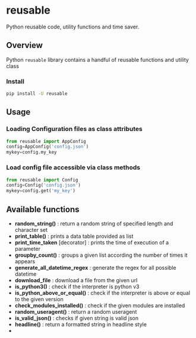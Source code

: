 # reusable
Python reusable code, utility functions and time saver.

## Overview
Python `reusable` library contains a handful of reusable functions and utility class

### Install

```bash
pip install -U reusable
```

## Usage
### Loading Configuration files as class attributes

```python
from reusable import AppConfig
config=AppConfig('config.json')
mykey=config.my_key
```
### Load config file accessible via class methods

```python
from reusable import Config
config=Config('config.json')
mykey=config.get('my_key')
```

## Available functions
- **random_string()** : return a random string of specified length and character set
- **print_table()** : prints a data table provided as list
- **print_time_taken** [decorator] : prints the time of execution of a parameter
- **groupby_count()** : groups a given list according the number of times it appears
- **generate_all_datetime_regex** : generate the regex for all possible datetime
- **download_file** : download a file from the given url
- **is_python3()** : check if the interpreter is python v3
- **is_python_above_or_equal()** : check if the interpreter is above or equal to the given version
- **check_modules_installed()** : check if the given modules are installed
- **random_useragent()** : return a random useragent
- **is_valid_json()** : checks if given string is valid json
- **headline()** : return a formatted string in headline style
- 